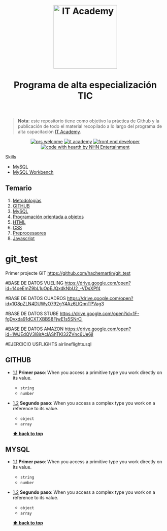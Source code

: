 ﻿<h1 align="center">
<br>
  <img src="https://cibernarium.barcelonactiva.cat/documents/10180/693138/IT+logo.png/1c84715b-b403-4f41-9b5d-8691f99dec40?t=1520933248611" alt="IT Academy" width=200">
  <br>
    <br> Programa de alta especialización TIC
  <br>
<br>
</h1>

> **Nota**: este repositorio tiene como objetivo la práctica de Github y la publicación de todo el material recopilado a lo largo del programa de alta capacitación [IT Academy](https://cibernarium.barcelonactiva.cat/it-academy).

<div align="center"> 
  
 [![prs welcome](https://img.shields.io/badge/PRs-welcome-brightgreen.svg?style=flat-square)](http://makeapullrequest.com)
 [![it academy](https://img.shields.io/badge/IT%20Academy-2018-d50283.svg)](https://cibernarium.barcelonactiva.cat/it-academy)
 [![front end developer](https://img.shields.io/badge/developer-front--end-blue.svg)](https://en.wikipedia.org/wiki/Front-end_web_development)
 [![code with hearth by NHN Entertainment](https://img.shields.io/badge/%3C%2F%3E%20with%20%E2%99%A5%20by-Hache%20Martin-ff1414.svg)](https://github.com/hachemartin)
 
 </div>
 
 
Skills
  - [MySQL](https://dev.mysql.com/doc/refman/8.0/en/)
  - [MySQL Workbench](https://dev.mysql.com/doc/workbench/en/)

## Temario
  1. [Metodologías](#metodologias)
  1. [GITHUB](#github)
  1. [MySQL](#mysql)
  1. [Programación orientada a objetos](#poo)
  1. [HTML](#html)
  1. [CSS](#css)
  1. [Preprocesaores](#preprocesadores)
  1. [Javascript](#js)



# git_test
Primer projecte GIT
https://github.com/hachemartin/git_test

#BASE DE DATOS VUELING
https://drive.google.com/open?id=14oeEmZ9bL1uOpEJQxdkNbU2_-VDsXPf4

#BASE DE DATOS CUADROS
https://drive.google.com/open?id=1O8pZLN4DUWyO792gY4Az6LlQnnTPVag3

#BASE DE DATOS STUBE
https://drive.google.com/open?id=1F-fgDvxda91dCXTXBBS8FjwE1s5SNrCi

#BASE DE DATOS AMAZON
https://drive.google.com/open?id=1WJEdQV3l8jrAclAShTKl32ZVnc6Ue6jI




#EJERCICIO USFLIGHTS
airlineflights.sql


## GITHUB

<a name="github--first"></a><a name="1.1"></a>
  - [1.1](#github--first) **Primer paso**: When you access a primitive type you work directly on its value.

    - `string`
    - `number`
    
<a name="github--segundo"></a><a name="1.2"></a>
  - [1.2](#github--segundo)  **Segundo paso**: When you access a complex type you work on a reference to its value.

    - `object`
    - `array`
    
    
    **[⬆ back to top](#temario)**

## MYSQL

<a name="mysql--first"></a><a name="1.1"></a>
  - [1.1](#mysql--first) **Primer paso**: When you access a primitive type you work directly on its value.

    - `string`
    - `number`
    
<a name="mysql--segundo"></a><a name="1.2"></a>
  - [1.2](#mysql--segundo)  **Segundo paso**: When you access a complex type you work on a reference to its value.

    - `object`
    - `array`
    
    
    **[⬆ back to top](#temario)**
